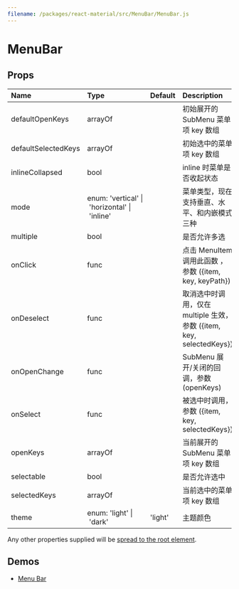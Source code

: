 ```yaml
---
filename: /packages/react-material/src/MenuBar/MenuBar.js
---
```


<!--- This documentation is automatically generated, do not try to edit it. -->

# MenuBar



## Props

| Name | Type | Default | Description |
|:-----|:-----|:--------|:------------|
| <span class="prop-name">defaultOpenKeys</span> | <span class="prop-type">arrayOf |  | 初始展开的 SubMenu 菜单项 key 数组 |
| <span class="prop-name">defaultSelectedKeys</span> | <span class="prop-type">arrayOf |  | 初始选中的菜单项 key 数组 |
| <span class="prop-name">inlineCollapsed</span> | <span class="prop-type">bool |  | inline 时菜单是否收起状态 |
| <span class="prop-name">mode</span> | <span class="prop-type">enum:&nbsp;'vertical'&nbsp;&#124;<br>&nbsp;'horizontal'&nbsp;&#124;<br>&nbsp;'inline'<br> |  | 菜单类型，现在支持垂直、水平、和内嵌模式三种 |
| <span class="prop-name">multiple</span> | <span class="prop-type">bool |  | 是否允许多选 |
| <span class="prop-name">onClick</span> | <span class="prop-type">func |  | 点击 MenuItem 调用此函数 ，参数 ({item, key, keyPath}) |
| <span class="prop-name">onDeselect</span> | <span class="prop-type">func |  | 取消选中时调用，仅在 multiple 生效，参数 ({item, key, selectedKeys}) |
| <span class="prop-name">onOpenChange</span> | <span class="prop-type">func |  | SubMenu 展开/关闭的回调，参数 (openKeys) |
| <span class="prop-name">onSelect</span> | <span class="prop-type">func |  | 被选中时调用，参数 ({item, key, selectedKeys}) |
| <span class="prop-name">openKeys</span> | <span class="prop-type">arrayOf |  | 当前展开的 SubMenu 菜单项 key 数组 |
| <span class="prop-name">selectable</span> | <span class="prop-type">bool |  | 是否允许选中 |
| <span class="prop-name">selectedKeys</span> | <span class="prop-type">arrayOf |  | 当前选中的菜单项 key 数组 |
| <span class="prop-name">theme</span> | <span class="prop-type">enum:&nbsp;'light'&nbsp;&#124;<br>&nbsp;'dark'<br> | <span class="prop-default">'light'</span> | 主题颜色 |

Any other properties supplied will be [spread to the root element](/guides/api#spread).

## Demos

- [Menu Bar](/demos/menu-bar)

